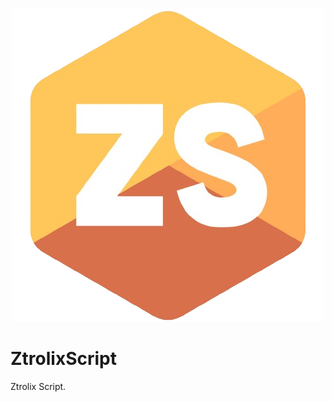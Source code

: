 <center>
  <img src="https://raw.githubusercontent.com/ZtrolixGit/ZtrolixScript/main/ZS.png" alt="Ztrolix Script Logo">
</center>

# ZtrolixScript
Ztrolix Script.

